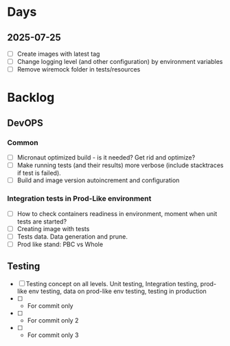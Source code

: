 # Days
## 2025-07-25
- [ ] Create images with latest tag 
- [ ] Change logging level (and other configuration) by environment variables
- [ ] Remove wiremock folder in tests/resources

# Backlog
## DevOPS
### Common
- [ ] Micronaut optimized build - is it needed? Get rid and optimize?
- [ ] Make running tests (and their results) more verbose (include stacktraces if test is failed).
- [ ] Build and image version autoincrement and configuration

### Integration tests in Prod-Like environment
- [ ] How to check containers readiness in environment, moment when unit tests are started?
- [ ] Creating image with tests
- [ ] Tests data. Data generation and prune. 
- [ ] Prod like stand: PBC vs Whole

## Testing
- [ ] Testing concept on all levels. Unit testing, Integration testing, prod-like env testing, data on prod-like env testing, testing in production
- [ ] - For commit only
- [ ] - For commit only 2
- [ ] - For commit only 3